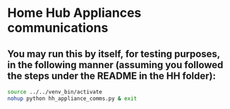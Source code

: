 # Home Hub Appliances communications

## You may run this by itself, for testing purposes, in the following manner (assuming you followed the steps under the README in the HH folder):
```bash
source ../../venv_bin/activate
nohup python hh_appliance_comms.py & exit
```